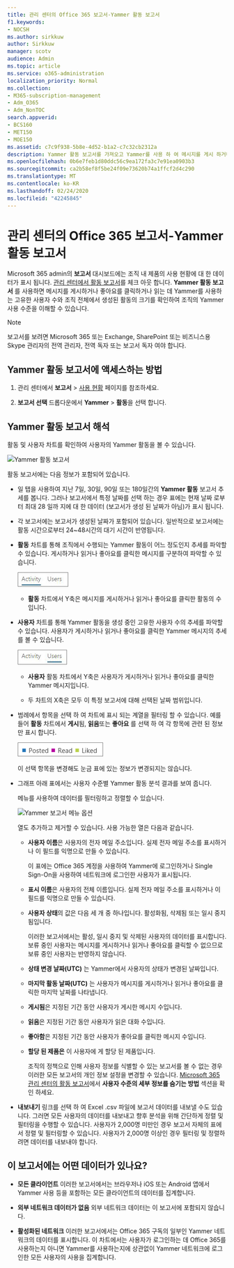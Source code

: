 ```yaml
---
title: 관리 센터의 Office 365 보고서-Yammer 활동 보고서
f1.keywords:
- NOCSH
ms.author: sirkkuw
author: Sirkkuw
manager: scotv
audience: Admin
ms.topic: article
ms.service: o365-administration
localization_priority: Normal
ms.collection:
- M365-subscription-management
- Adm_O365
- Adm_NonTOC
search.appverid:
- BCS160
- MET150
- MOE150
ms.assetid: c7c9f938-5b8e-4d52-b1a2-c7c32cb2312a
description: Yammer 활동 보고서를 가져오고 Yammer를 사용 하 여 메시지를 게시 하거나 읽거나 읽는 사용자 수에 대 한 자세한 정보를 확인 하세요.
ms.openlocfilehash: 0b6e7feb1d80ddc56c9ea172fa3c7e91ea0903b3
ms.sourcegitcommit: ca2b58ef8f5be24f09e73620b74a1ffcf2d4c290
ms.translationtype: MT
ms.contentlocale: ko-KR
ms.lasthandoff: 02/24/2020
ms.locfileid: "42245845"
---
```

# <a name="office-365-reports-in-the-admin-center---yammer-activity-report"></a>관리 센터의 Office 365 보고서-Yammer 활동 보고서

Microsoft 365 admin의 **보고서** 대시보드에는 조직 내 제품의 사용 현황에 대 한 데이터가 표시 됩니다. [관리 센터에서 활동 보고서](activity-reports.md)를 체크 아웃 합니다. **Yammer 활동 보고서** 를 사용하면 메시지를 게시하거나 좋아요를 클릭하거나 읽는 데 Yammer를 사용하는 고유한 사용자 수와 조직 전체에서 생성된 활동의 크기를 확인하여 조직의 Yammer 사용 수준을 이해할 수 있습니다. 
  
> [!NOTE]
> 보고서를 보려면 Microsoft 365 또는 Exchange, SharePoint 또는 비즈니스용 Skype 관리자의 전역 관리자, 전역 독자 또는 보고서 독자 여야 합니다. 
 
## <a name="how-to-get-to-the-yammer-activity-report"></a>Yammer 활동 보고서에 액세스하는 방법

1. 관리 센터에서 **보고서** \> <a href="https://go.microsoft.com/fwlink/p/?linkid=2074756" target="_blank">사용 현황</a> 페이지를 참조하세요.

    
2. **보고서 선택** 드롭다운에서 **Yammer** \> **활동**을 선택 합니다.
  
## <a name="interpret-the-yammer-activity-report"></a>Yammer 활동 보고서 해석

활동 및 사용자 차트를 확인하여 사용자의 Yammer 활동을 볼 수 있습니다.
  
![Yammer 활동 보고서](../media/92e8b2c6-166a-4154-9824-3fb6bbedf0db.JPG)
  
활동 보고서에는 다음 정보가 포함되어 있습니다.
  
- 일 탭을 사용하여 지난 7일, 30일, 90일 또는 180일간의 **Yammer 활동** 보고서 추세를 봅니다. 그러나 보고서에서 특정 날짜를 선택 하는 경우 표에는 현재 날짜 로부터 최대 28 일까 지에 대 한 데이터 (보고서가 생성 된 날짜가 아님)가 표시 됩니다. 
    
- 각 보고서에는 보고서가 생성된 날짜가 포함되어 있습니다. 일반적으로 보고서에는 활동 시간으로부터 24~48시간의 대기 시간이 반영됩니다.
    
- **활동** 차트를 통해 조직에서 수행되는 Yammer 활동이 어느 정도인지 추세를 파악할 수 있습니다. 게시하거나 읽거나 좋아요를 클릭한 메시지를 구분하여 파악할 수 있습니다. 
    
    ![Yammer 활동 보고서의 활동 보기](../media/76983516-2c5f-43a1-a5e3-c414e9f17638.JPG)
  
  - **활동** 차트에서 Y축은 메시지를 게시하거나 읽거나 좋아요를 클릭한 활동의 수입니다. 
    
- **사용자** 차트를 통해 Yammer 활동을 생성 중인 고유한 사용자 수의 추세를 파악할 수 있습니다. 사용자가 게시하거나 읽거나 좋아요를 클릭한 Yammer 메시지의 추세를 볼 수 있습니다. 
    
    ![Yammer 활동 보고서의 사용자 보기](../media/b1098162-7b79-430f-bfe4-9d3957d56885.JPG)
  
  - **사용자** 활동 차트에서 Y축은 사용자가 게시하거나 읽거나 좋아요를 클릭한 Yammer 메시지입니다. 
    
  - 두 차트의 X축은 모두 이 특정 보고서에 대해 선택된 날짜 범위입니다.
    
- 범례에서 항목을 선택 하 여 차트에 표시 되는 계열을 필터링 할 수 있습니다. 예를 들어 **활동** 차트에서 **게시**됨, **읽음**또는 **좋아요** 를 선택 하 여 각 항목에 관련 된 정보만 표시 합니다. 
    
    ![게시 된, 읽기 및 좋아 된 옵션](../media/8b832afc-415c-409b-816f-cb02b7a71e69.png)
  
    이 선택 항목을 변경해도 눈금 표에 있는 정보가 변경되지는 않습니다.
    
- 그래프 아래 표에서는 사용자 수준별 Yammer 활동 분석 결과를 보여 줍니다.
    
    메뉴를 사용하여 데이터를 필터링하고 정렬할 수 있습니다.
    
    ![Yammer 보고서 메뉴 옵션](../media/9d32240c-f1ff-400b-9c4e-a21b48651530.JPG)
  
    열도 추가하고 제거할 수 있습니다. 사용 가능한 열은 다음과 같습니다.
    
  - **사용자 이름**은 사용자의 전자 메일 주소입니다. 실제 전자 메일 주소를 표시하거나 이 필드를 익명으로 만들 수 있습니다. 
    
    이 표에는 Office 365 계정을 사용하여 Yammer에 로그인하거나 Single Sign-On을 사용하여 네트워크에 로그인한 사용자가 표시됩니다.
    
  - **표시 이름**은 사용자의 전체 이름입니다. 실제 전자 메일 주소를 표시하거나 이 필드를 익명으로 만들 수 있습니다. 
    
  - **사용자 상태**의 값은 다음 세 개 중 하나입니다. 활성화됨, 삭제됨 또는 일시 중지됨입니다. 
    
    이러한 보고서에서는 활성, 일시 중지 및 삭제된 사용자의 데이터를 표시합니다. 보류 중인 사용자는 메시지를 게시하거나 읽거나 좋아요를 클릭할 수 없으므로 보류 중인 사용자는 반영하지 않습니다.
    
  - **상태 변경 날짜(UTC)** 는 Yammer에서 사용자의 상태가 변경된 날짜입니다. 
    
  - **마지막 활동 날짜(UTC)** 는 사용자가 메시지를 게시하거나 읽거나 좋아요를 클릭한 마지막 날짜를 나타냅니다. 
    
  - **게시됨**은 지정된 기간 동안 사용자가 게시한 메시지 수입니다. 
    
  - **읽음**은 지정된 기간 동안 사용자가 읽은 대화 수입니다. 
    
  - **좋아함**은 지정된 기간 동안 사용자가 좋아요를 클릭한 메시지 수입니다. 
    
  - **할당 된 제품은** 이 사용자에 게 할당 된 제품입니다. 
    
    조직의 정책으로 인해 사용자 정보를 식별할 수 있는 보고서를 볼 수 없는 경우 이러한 모든 보고서의 개인 정보 설정을 변경할 수 있습니다. [Microsoft 365 관리 센터의 활동 보고서](activity-reports.md)에서 **사용자 수준의 세부 정보를 숨기는 방법** 섹션을 확인 하세요.
    
- **내보내기** 링크를 선택 하 여 Excel .csv 파일에 보고서 데이터를 내보낼 수도 있습니다. 그러면 모든 사용자의 데이터를 내보내고 향후 분석을 위해 간단하게 정렬 및 필터링을 수행할 수 있습니다. 사용자가 2,000명 미만인 경우 보고서 자체의 표에서 정렬 및 필터링할 수 있습니다. 사용자가 2,000명 이상인 경우 필터링 및 정렬하려면 데이터를 내보내야 합니다. 
    
## <a name="what-data-is-in-these-reports"></a>이 보고서에는 어떤 데이터가 있나요?

- **모든 클라이언트** 이러한 보고서에서는 브라우저나 iOS 또는 Android 앱에서 Yammer 사용 등을 포함하는 모든 클라이언트의 데이터를 집계합니다. 
    
- **외부 네트워크 데이터가 없음** 외부 네트워크 데이터는 이 보고서에 포함되지 않습니다. 
    
- **활성화된 네트워크** 이러한 보고서에서는 Office 365 구독의 일부인 Yammer 네트워크의 데이터를 표시합니다. 이 차트에서는 사용자가 로그인하는 데 Office 365를 사용하는지 아니면 Yammer를 사용하는지에 상관없이 Yammer 네트워크에 로그인한 모든 사용자의 사용을 집계합니다. 
    

